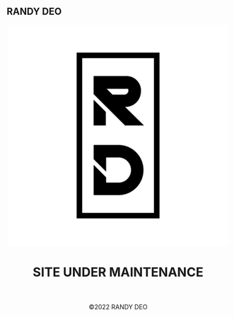 ## RANDY DEO

<p align="center">
  <img width="500" src="src/images/RD%20Logo%20Black%20NO%20BG.png" alt="RD LOGO">
</p>

<h1 align="center">
SITE UNDER MAINTENANCE
<br>
<br>
</h1>

<p align="center">
©2022 RANDY DEO
</p>
